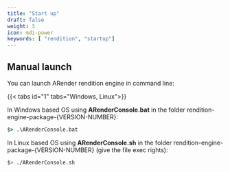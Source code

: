 ```yaml
---
title: "Start up"
draft: false
weight: 3
icon: mdi-power
keywords: [ "rendition", "startup"]
---
```


## Manual launch

You can launch ARender rendition engine in command line:

{{< tabs id="1" tabs="Windows, Linux">}}

In Windows based OS using **ARenderConsole.bat** in the folder
rendition-engine-package-{VERSION-NUMBER}:

```cmd
$> .\ARenderConsole.bat
```


In Linux based OS using **ARenderConsole.sh** in the folder
rendition-engine-package-{VERSION-NUMBER} (give the file exec rights):

```bash
$> ./ARenderConsole.sh
```

